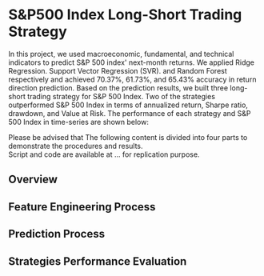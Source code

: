 # S&P500 Index Long-Short Trading Strategy
In this project, we used macroeconomic, fundamental, and technical indicators to predict S&amp;P 500 index' next-month returns. We applied Ridge Regression. Support Vector Regression (SVR). and Random Forest respectively and achieved 70.37%, 61.73%, and 65.43% accuracy in return direction prediction. Based on the prediction results, we built three long-short trading strategy for S&P 500 Index. Two of the strategies outperformed S&P 500 Index in terms of annualized return, Sharpe ratio, drawdown, and Value at Risk. The performance of each strategy and S&P 500 Index in time-series are shown below:

Please be advised that 
The following content is divided into four parts to demonstrate the procedures and results.<br />
Script and code are available at ... for replication purpose.

## Overview


## Feature Engineering Process
## Prediction Process
## Strategies Performance Evaluation
